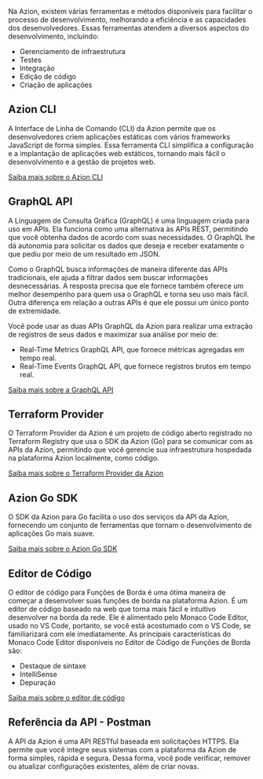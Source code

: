 Na Azion, existem várias ferramentas e métodos disponíveis para facilitar o processo de desenvolvimento, melhorando a eficiência e as capacidades dos desenvolvedores. Essas ferramentas atendem a diversos aspectos do desenvolvimento, incluindo:

- Gerenciamento de infraestrutura
- Testes
- Integração
- Edição de código
- Criação de aplicações

## Azion CLI

A Interface de Linha de Comando (CLI) da Azion permite que os desenvolvedores criem aplicações estáticas com vários frameworks JavaScript de forma simples. Essa ferramenta CLI simplifica a configuração e a implantação de aplicações web estáticos, tornando mais fácil o desenvolvimento e a gestão de projetos web.

[Saiba mais sobre o Azion CLI](https://www.azion.com/pt-br/documentation/products/azion-cli/overview/)

## GraphQL API

A Linguagem de Consulta Gráfica (GraphQL) é uma linguagem criada para uso em APIs. Ela funciona como uma alternativa às APIs REST, permitindo que você obtenha dados de acordo com suas necessidades. O GraphQL lhe dá autonomia para solicitar os dados que deseja e receber exatamente o que pediu por meio de um resultado em JSON.

Como o GraphQL busca informações de maneira diferente das APIs tradicionais, ele ajuda a filtrar dados sem buscar informações desnecessárias. A resposta precisa que ele fornece também oferece um melhor desempenho para quem usa o GraphQL e torna seu uso mais fácil. Outra diferença em relação a outras APIs é que ele possui um único ponto de extremidade.

Você pode usar as duas APIs GraphQL da Azion para realizar uma extração de registros de seus dados e maximizar sua análise por meio de:

- Real-Time Metrics GraphQL API, que fornece métricas agregadas em tempo real.
- Real-Time Events GraphQL API, que fornece registros brutos em tempo real.

[Saiba mais sobre a GraphQL API](https://www.azion.com/pt-br/documentation/products/graphql-api-overview/)

## Terraform Provider

O Terraform Provider da Azion é um projeto de código aberto registrado no Terraform Registry que usa o SDK da Azion (Go) para se comunicar com as APIs da Azion, permitindo que você gerencie sua infraestrutura hospedada na plataforma Azion localmente, como código.

[Saiba mais sobre o Terraform Provider da Azion](https://www.azion.com/pt-br/documentation/products/terraform-provider/)

## Azion Go SDK

O SDK da Azion para Go facilita o uso dos serviços da API da Azion, fornecendo um conjunto de ferramentas que tornam o desenvolvimento de aplicações Go mais suave.

[Saiba mais sobre o Azion Go SDK](https://www.azion.com/pt-br/documentation/devtools/sdk/go/)

## Editor de Código

O editor de código para Funções de Borda é uma ótima maneira de começar a desenvolver suas funções de borda na plataforma Azion. É um editor de código baseado na web que torna mais fácil e intuitivo desenvolver na borda da rede. Ele é alimentado pelo Monaco Code Editor, usado no VS Code, portanto, se você está acostumado com o VS Code, se familiarizará com ele imediatamente. As principais características do Monaco Code Editor disponíveis no Editor de Código de Funções de Borda são:

- Destaque de sintaxe
- IntelliSense
- Depuração

[Saiba mais sobre o editor de código](/pt-br/documentation/products/edge-application/edge-functions/runtime-api/code-editor/)

## Referência da API - Postman

A API da Azion é uma API RESTful baseada em solicitações HTTPS. Ela permite que você integre seus sistemas com a plataforma da Azion de forma simples, rápida e segura. Dessa forma, você pode verificar, remover ou atualizar configurações existentes, além de criar novas.
